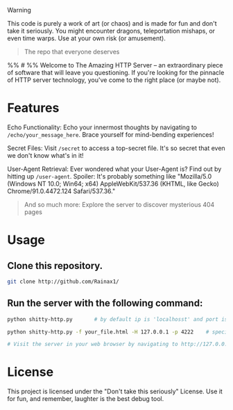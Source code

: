 > [!WARNING]
> This code is purely a work of art (or chaos) and is made for fun and don't take it seriously.  You might encounter dragons, teleportation mishaps, or even time warps. Use at your own risk (or amusement).

>  The repo that everyone deserves

%% # 
%% Welcome to The Amazing HTTP Server – an extraordinary piece of software that will leave you questioning. If you're looking for the pinnacle of HTTP server technology, you've come to the right place (or maybe not).

# Features

Echo Functionality: Echo your innermost thoughts by navigating to `/echo/your_message_here`. Brace yourself for mind-bending experiences!

Secret Files: Visit `/secret` to access a top-secret file. It's so secret that even we don't know what's in it!

User-Agent Retrieval: Ever wondered what your User-Agent is? Find out by hitting up `/user-agent`. Spoiler: It's probably something like "Mozilla/5.0 (Windows NT 10.0; Win64; x64) AppleWebKit/537.36 (KHTML, like Gecko) Chrome/91.0.4472.124 Safari/537.36."

> And so much more: Explore the server to discover mysterious 404 pages

# Usage

## Clone this repository.
```bash
git clone http://github.com/Rainax1/
```

## Run the server with the following command:

```bash
python shitty-http.py       # by default ip is 'localhosst' and port is 4222

python shitty-http.py -f your_file.html -H 127.0.0.1 -p 4222    # specify host with -H and port with -p if wanted to change

# Visit the server in your web browser by navigating to http://127.0.0.1:4222.
```

# License
This project is licensed under the "Don't take this seriously" License. Use it for fun, and remember, laughter is the best debug tool.


